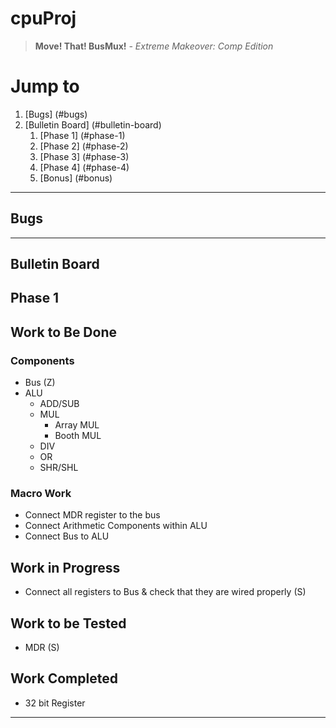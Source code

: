 # cpuProj

> **Move! That! BusMux!** _- Extreme Makeover: Comp Edition_


# Jump to
1. [Bugs] (#bugs)
2. [Bulletin Board] (#bulletin-board)
    1. [Phase 1] (#phase-1)
    2. [Phase 2] (#phase-2)
    3. [Phase 3] (#phase-3)
    4. [Phase 4] (#phase-4)
    5. [Bonus] (#bonus)

***
## Bugs

***
## Bulletin Board
## Phase 1
## Work to Be Done
### Components
  * Bus (Z)
  * ALU
    * ADD/SUB
    * MUL
      * Array MUL
      * Booth MUL
    * DIV
    * OR
    * SHR/SHL 
    
### Macro Work
* Connect MDR register to the bus
* Connect Arithmetic Components within ALU
* Connect Bus to ALU  

## Work in Progress
* Connect all registers to Bus & check that they are wired properly (S)

## Work to be Tested
* MDR (S)

## Work Completed
* 32 bit Register

***
